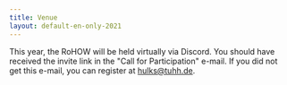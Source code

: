 ```yaml
---
title: Venue
layout: default-en-only-2021
---
```


This year, the RoHOW will be held virtually via Discord.
You should have received the invite link in the "Call for Participation" e-mail.
If you did not get this e-mail, you can register at [hulks@tuhh.de](mailto:hulks@tuhh.de).

